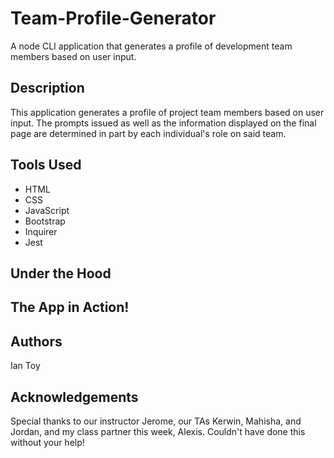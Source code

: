 # Team-Profile-Generator
A node CLI application that generates a profile of development team members based on user input.

## Description
This application generates a profile of project team members based on user input. The prompts issued as well as the information displayed on the final page are determined in part by each individual's role on said team.

## Tools Used
* HTML
* CSS
* JavaScript
* Bootstrap
* Inquirer
* Jest

## Under the Hood
<!-- codesnippets here -->

## The App in Action!
<!-- gif here -->

## Authors
Ian Toy

## Acknowledgements
Special thanks to our instructor Jerome, our TAs Kerwin, Mahisha, and Jordan, and my class partner this week, Alexis. Couldn't have done this without your help!